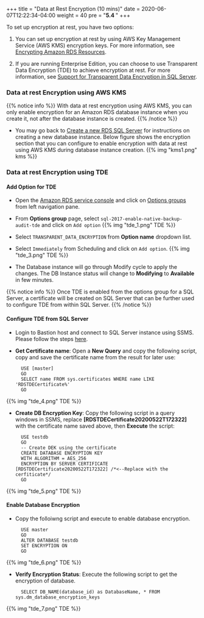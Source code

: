 +++
title = "Data at Rest Encryption (10 mins)"
date = 2020-06-07T12:22:34-04:00
weight = 40
pre = "<b>5.4 </b>"
+++

To set up encryption at rest, you have two options:

1. You can set up encryption at rest by using AWS Key Management Service (AWS KMS) encryption keys. For more information, see [Encrypting Amazon RDS Resources](https://docs.aws.amazon.com/AmazonRDS/latest/UserGuide/Overview.Encryption.html).

2. If you are running Enterprise Edition, you can choose to use Transparent Data Encryption (TDE) to achieve encryption at rest. For more information, see [Support for Transparent Data Encryption in SQL Server](https://docs.aws.amazon.com/AmazonRDS/latest/UserGuide/Appendix.SQLServer.Options.TDE.html).

### Data at rest Encryption using AWS KMS

{{% notice info %}}
With data at rest encryption using AWS KMS, you can only enable encryption for an Amazon RDS database instance when you create it, not after the database instance is created.
{{% /notice %}}

* You may go back to [Create a new RDS SQL Server](../lab1/1_createdatabase.html) for instructions on creating a new database instance. Below figure shows the encryption section that you can configure to enable encryption with data at rest using AWS KMS during database instance creation.
{{% img "kms1.png" kms %}}

### Data at rest Encryption using TDE

#### Add Option for TDE

* Open the [Amazon RDS  service console](https://console.aws.amazon.com/rds/home) and click on [Options groups](https://console.aws.amazon.com/rds/home#option-groups-list:) from left navigation pane. 

* From **Options group** page, select `sql-2017-enable-native-backup-audit-tde` and click on `Add option`
{{% img "tde_1.png" TDE %}}

* Select `TRANSPARENT_DATA_ENCRYPTION` from **Option name** dropdown list.

* Select `Immediately` from Scheduling and click on `Add option`.
{{% img "tde_3.png" TDE %}}


* The Database instance will go through Modify cycle to apply the changes. The DB Instance status will change to **Modifying** to **Available** in few minutes.


{{% notice info %}}
Once TDE is enabled from the options group for a SQL Server, a certificate will be created on SQL Server that can be further used to configure TDE from within SQL Server.
{{% /notice %}}

#### **Configure TDE from SQL Server**

* Login to Bastion host and connect to SQL Server instance using SSMS. Please follow the steps [here](../lab1/3_clientconnection.html).

* **Get Certificate name**: Open a **New Query** and copy the following script, copy and save the certificate name from the result for later use:

        USE [master]
        GO
        SELECT name FROM sys.certificates WHERE name LIKE 'RDSTDECertificate%'
        GO
{{% img "tde_4.png" TDE %}}

* **Create DB Encryption Key**: Copy the following script in a query windows in SSMS, replace **[RDSTDECertificate20200522T172322]** with the certificate name saved above, then **Execute** the script:

        USE testdb
        GO
        -- Create DEK using the certificate
        CREATE DATABASE ENCRYPTION KEY
        WITH ALGORITHM = AES_256
        ENCRYPTION BY SERVER CERTIFICATE [RDSTDECertificate20200522T172322] /*<--Replace with the cerfiticate*/
        GO 
{{% img "tde_5.png" TDE %}}

#### **Enable Database Encryption**

* Copy the folloiwng script and execute to enable database encryption.

        USE master
        GO
        ALTER DATABASE testdb
        SET ENCRYPTION ON
        GO
{{% img "tde_6.png" TDE %}}

* **Verify Encryption Status**: Execute the following script to get the encryption of database.

        SELECT DB_NAME(database_id) as DatabaseName, * FROM sys.dm_database_encryption_keys

{{% img "tde_7.png" TDE %}}
